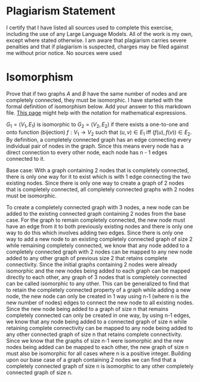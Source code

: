 # Plagiarism Statement
I certify that I have listed all sources used to complete this exercise, including the use of any Large Language Models. All of the work is my own, except where stated otherwise. I am aware that plagiarism carries severe penalties and that if plagiarism is suspected, charges may be filed against me without prior notice.
No sources were used

# Isomorphism

Prove that if two graphs $A$ and $B$ have the same number of nodes and are
completely connected, they must be isomorphic. I have started with the formal
definition of isomorphism below. Add your answer to this markdown file. [This
page](https://docs.github.com/en/get-started/writing-on-github/working-with-advanced-formatting/writing-mathematical-expressions)
might help with the notation for mathematical expressions.

$G_1=(V_1 , E_1)$ is isomorphic to $G_2 = (V_2, E_2)$ if there exists a
one-to-one and onto function (bijection) $f: V_1 \rightarrow V_2$ such that $(u,v)
\in E_1$ iff $(f(u),f(v)) \in E_2$.
By definition, a completely connected graph has an edge connecting every individual pair of nodes in the graph. Since this means every node has a direct connection to every other node, each node has n - 1 edges connected to it.

Base case: With a graph containing 2 nodes that is completely connected, there is only one way for it to exist which is with 1 edge connecting the two existing nodes. Since there is only one way to create a graph of 2 nodes that is completely connected, all completely connected graphs with 2 nodes must be isomorphic.

To create a completely connected graph with 3 nodes, a new node can be added to the existing connected graph containing 2 nodes from the base case. For the graph to remain completely connected, the new node must have an edge from it to both previously existing nodes and there is only one way to do this which involves adding two edges. Since there is only one way to add a new node to an existing completely connected graph of size 2 while remaining completely connected, we know that any node added to a completely connected graph with 2 nodes can be mapped to any new node added to any other graph of previous size 2 that retains complete connectivity. Since the initial graphs containing 2 nodes were already isomorphic and the new nodes being added to each graph can be mapped directly to each other, any graph of 3 nodes that is completely connected can be called isomorphic to any other. This can be generalized to find that to retain the completely connected property of a graph while adding a new node, the new node can only be created in 1 way using n-1 (where n is the new number of nodes) edges to connect the new node to all existing nodes. Since the new node being added to a graph of size n that remains completely connected can only be created in one way, by using n-1 edges, we know that any node being added to a connected graph of size n while retaining complete connectivity can be mapped to any node being added to any other connected graph of size n that retains complete connectivity. Since we know that the graphs of size n-1 were isomorphic and the new nodes being added can be mapped to each other, the new graph of size n must also be isomorphic for all cases where n is a positive integer. Building upon our base case of a graph containing 2 nodes we can find that a completely connected graph of size n is isomorphic to any other completely connected graph of size n.

